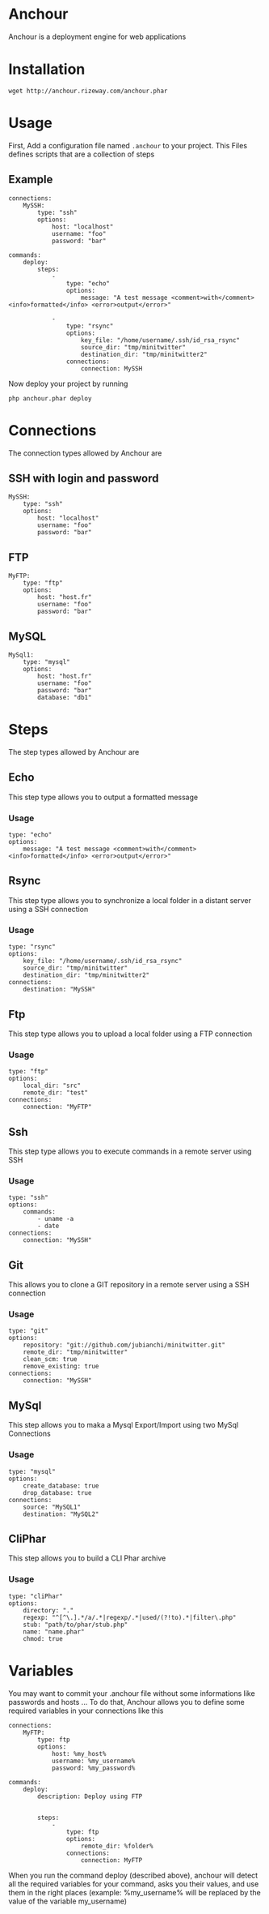Anchour
=======

Anchour is a deployment engine for web applications

Installation
============

    wget http://anchour.rizeway.com/anchour.phar

Usage
=====

First, Add a configuration file named `.anchour` to your project.
This Files defines scripts that are a collection of steps

Example
-------    
    connections:
        MySSH:
            type: "ssh"
            options:
                host: "localhost"
                username: "foo"
                password: "bar"

    commands:
        deploy:
            steps:
                -
                    type: "echo"
                    options:
                        message: "A test message <comment>with</comment> <info>formatted</info> <error>output</error>"

                -
                    type: "rsync"
                    options:
                        key_file: "/home/username/.ssh/id_rsa_rsync"
                        source_dir: "tmp/minitwitter"
                        destination_dir: "tmp/minitwitter2"
                    connections:
                        connection: MySSH


Now deploy your project by running

    php anchour.phar deploy


Connections
===========

The connection types allowed by Anchour are

SSH with login and password
---------------------------
    MySSH:
        type: "ssh"
        options:
            host: "localhost"
            username: "foo"
            password: "bar"

FTP
---
    MyFTP:
        type: "ftp"
        options:
            host: "host.fr"
            username: "foo"
            password: "bar"

MySQL
-----
    MySql1:
        type: "mysql"
        options:
            host: "host.fr"
            username: "foo"
            password: "bar"
            database: "db1"


Steps
=====

The step types allowed by Anchour are

Echo
----
This step type allows you to output a formatted message

### Usage

    type: "echo"
    options:
        message: "A test message <comment>with</comment> <info>formatted</info> <error>output</error>"

Rsync
-----
This step type allows you to synchronize a local folder in a distant server using a SSH connection

### Usage

    type: "rsync"
    options:
        key_file: "/home/username/.ssh/id_rsa_rsync"
        source_dir: "tmp/minitwitter"
        destination_dir: "tmp/minitwitter2"
    connections:
        destination: "MySSH"

Ftp
---
This step type allows you to upload a local folder using a FTP connection

### Usage

    type: "ftp"
    options:
        local_dir: "src"
        remote_dir: "test"
    connections:
        connection: "MyFTP"

Ssh
---
This step type allows you to execute commands in a remote server using SSH

### Usage

    type: "ssh"
    options:
        commands:
            - uname -a
            - date
    connections:
        connection: "MySSH"

Git
---
This allows you to clone a GIT repository in a remote server using a SSH connection

### Usage

    type: "git"
    options:
        repository: "git://github.com/jubianchi/minitwitter.git"
        remote_dir: "tmp/minitwitter"
        clean_scm: true
        remove_existing: true
    connections:
        connection: "MySSH"

MySql
-----
This step allows you to maka a Mysql Export/Import using two MySql Connections

### Usage

    type: "mysql"
    options:
        create_database: true
        drop_database: true
    connections:
        source: "MySQL1"
        destination: "MySQL2"

CliPhar
-----
This step allows you to build a CLI Phar archive

### Usage

    type: "cliPhar"
    options:
        directory: "."
        regexp: "^[^\.].*/a/.*|regexp/.*|used/(?!to).*|filter\.php"
        stub: "path/to/phar/stub.php"
        name: "name.phar"
        chmod: true

Variables
=========
You may want to commit your .anchour file without some informations like passwords and hosts ... To do that, Anchour allows you to define some required variables in your connections like this


    connections:
        MyFTP:
            type: ftp
            options:
                host: %my_host%
                username: %my_username%
                password: %my_password%

    commands:
        deploy:
            description: Deploy using FTP
            

            steps:
                -
                    type: ftp
                    options:
                        remote_dir: %folder%
                    connections:
                        connection: MyFTP


When you run the command deploy (described above), anchour will detect all the required variables for your command, asks you their values, and use them in the right places (example: %my_username% will be replaced by the value of the variable my_username)